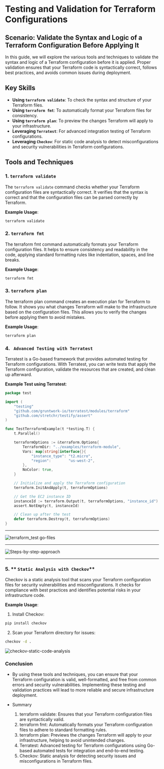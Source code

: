 # Testing and Validation for Terraform Configurations

## Scenario: Validate the Syntax and Logic of a Terraform Configuration Before Applying It

In this guide, we will explore the various tools and techniques to validate the syntax and logic of a Terraform configuration before it is applied. Proper validation ensures that your Terraform code is syntactically correct, follows best practices, and avoids common issues during deployment.

## Key Skills

- **Using `terraform validate`**: To check the syntax and structure of your Terraform files.
- **Using `terraform fmt`**: To automatically format your Terraform files for consistency.
- **Using `terraform plan`**: To preview the changes Terraform will apply to your infrastructure.
- **Leveraging `Terratest`**: For advanced integration testing of Terraform configurations.
- **Leveraging `Checkov`**: For static code analysis to detect misconfigurations and security vulnerabilities in Terraform configurations.

## Tools and Techniques

### 1. **`terraform validate`**

The `terraform validate` command checks whether your Terraform configuration files are syntactically correct. It verifies that the syntax is correct and that the configuration files can be parsed correctly by Terraform.

**Example Usage**:

```bash
terraform validate
```

### 2. **`terraform fmt`**
The terraform fmt command automatically formats your Terraform configuration files. It helps to ensure consistency and readability in the code, applying standard formatting rules like indentation, spaces, and line breaks.

**Example Usage**:

```bash
terraform fmt
```

### 3. **`terraform plan`**
The terraform plan command creates an execution plan for Terraform to follow. It shows you what changes Terraform will make to the infrastructure based on the configuration files. This allows you to verify the changes before applying them to avoid mistakes.

**Example Usage**:

```bash
terraform plan
```

### 4. **` Advanced Testing with Terratest`**
Terratest is a Go-based framework that provides automated testing for Terraform configurations. With Terratest, you can write tests that apply the Terraform configuration, validate the resources that are created, and clean up afterward.

**Example Test using Terratest**:

```go
package test

import (
    "testing"
    "github.com/gruntwork-io/terratest/modules/terraform"
    "github.com/stretchr/testify/assert"
)

func TestTerraformExample(t *testing.T) {
    t.Parallel()

    terraformOptions := &terraform.Options{
        TerraformDir: "../examples/terraform-module",
        Vars: map[string]interface{}{
            "instance_type": "t2.micro",
            "region":        "us-west-2",
        },
        NoColor: true,
    }

    // Initialize and apply the Terraform configuration
    terraform.InitAndApply(t, terraformOptions)

    // Get the EC2 instance ID
    instanceId := terraform.Output(t, terraformOptions, "instance_id")
    assert.NotEmpty(t, instanceId)

    // Clean up after the test
    defer terraform.Destroy(t, terraformOptions)
}
```
----
![terraform_test go-files](https://github.com/user-attachments/assets/aa7f9660-e4fc-4162-834e-75793a535578)

---
![Steps-by-step-approach](https://github.com/user-attachments/assets/c1b66063-3794-49e3-8910-d5d5c9c6364e)

---
### 5. ** `Static Analysis with Checkov`**
Checkov is a static analysis tool that scans your Terraform configuration files for security vulnerabilities and misconfigurations. It checks for compliance with best practices and identifies potential risks in your infrastructure code.

**Example Usage**:

1) Install Checkov:

```bash
pip install checkov
```

2) Scan your Terraform directory for issues:

```bash
checkov -d .
```
![checkov-static-code-analysis](https://github.com/user-attachments/assets/ed3ab5d1-e904-4d60-b4a5-73651bd7db5e)


### Conclusion
- By using these tools and techniques, you can ensure that your Terraform configuration is valid, well-formatted, and free from common errors and security vulnerabilities. Implementing these testing and validation 
  practices will lead to more reliable and secure infrastructure deployment.

- Summary
  1) terraform validate: Ensures that your Terraform configuration files are syntactically valid.
  2) terraform fmt: Automatically formats your Terraform configuration files to adhere to standard formatting rules.
  3) terraform plan: Previews the changes Terraform will apply to your infrastructure, helping to avoid unintended changes.
  4) Terratest: Advanced testing for Terraform configurations using Go-based automated tests for integration and end-to-end testing.
  5) Checkov: Static analysis for detecting security issues and misconfigurations in Terraform files.
